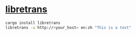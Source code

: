 # [libretrans](https://github.com/grantshandy/libretrans)

```sh
cargo install libretrans
libretrans -u http://<your_host> en:zh "This is a text"
```